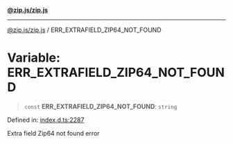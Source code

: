 [**@zip.js/zip.js**](../README.md)

***

[@zip.js/zip.js](../globals.md) / ERR\_EXTRAFIELD\_ZIP64\_NOT\_FOUND

# Variable: ERR\_EXTRAFIELD\_ZIP64\_NOT\_FOUND

> `const` **ERR\_EXTRAFIELD\_ZIP64\_NOT\_FOUND**: `string`

Defined in: [index.d.ts:2287](https://github.com/gildas-lormeau/zip.js/blob/f5689a69f57baaaa10605a11a4516e7cc749e4a1/index.d.ts#L2287)

Extra field Zip64 not found error
